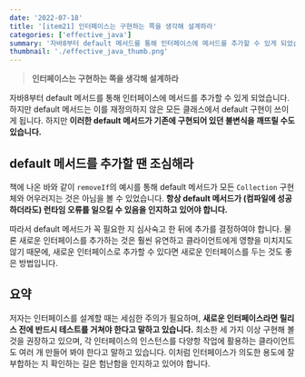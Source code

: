 ```yaml
---
date: '2022-07-18'
title: '[item21] 인터페이스는 구현하는 쪽을 생각해 설계하라'
categories: ['effective_java']
summary: '자바8부터 default 메서드를 통해 인터페이스에 메서드를 추가할 수 있게 되었습니다. 하지만 default 메서드는 이를 재정의하지 않은 모든 클래스에서 default 구현이 쓰이게 됩니다.'
thumbnail: './effective_java_thumb.png'
---
```


> **인터페이스는 구현하는 쪽을 생각해 설계하라**

자바8부터 default 메서드를 통해 인터페이스에 메서드를 추가할 수 있게 되었습니다. 하지만 default 메서드는 이를 재정의하지 않은 모든 클래스에서 default 구현이 쓰이게 됩니다. 하지만 **이러한 default 메서드가 기존에 구현되어 있던 불변식을 깨뜨릴 수도 있습니다.**

## default 메서드를 추가할 땐 조심해라
책에 나온 바와 같이 `removeIf`의 예시를 통해 default 메서드가 모든 `Collection` 구현체와 어우러지는 것은 아님을 볼 수 있었습니다. **항상 default 메서드가 (컴파일에 성공하더라도) 런타임 오류를 일으킬 수 있음을 인지하고 있어야 합니다.**

따라서 default 메서드가 꼭 필요한 지 심사숙고 한 뒤에 추가를 결정하여야 합니다. 물론 새로운 인터페이스를 추가하는 것은 훨씬 유연하고 클라이언트에게 영향을 미치지도 않기 때문에, 새로운 인터페이스로 추가할 수 있다면 새로운 인터페이스를 두는 것도 좋은 방법입니다.

## 요약
저자는 인터페이스를 설계할 때는 세심한 주의가 필요하며, **새로운 인터페이스라면 릴리스 전에 반드시 테스트를 거쳐야 한다고 말하고 있습니다.** 최소한 세 가지 이상 구현해 볼 것을 권장하고 있으며, 각 인터페이스의 인스턴스를 다양항 작업에 활용하는 클라이언트도 여러 개 만들어 봐야 한다고 말하고 있습니다. 이처럼 인터페이스가 의도한 용도에 잘 부합하는 지 확인하는 길은 험난함을 인지하고 있어야 합니다.